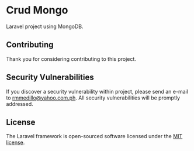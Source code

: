 # Crud Mongo

Laravel project using MongoDB.

## Contributing

Thank you for considering contributing to this project.

## Security Vulnerabilities

If you discover a security vulnerability within project, please send an e-mail to rmmedillo@yahoo.com.ph. All security vulnerabilities will be promptly addressed.

## License

The Laravel framework is open-sourced software licensed under the [MIT license](http://opensource.org/licenses/MIT).
